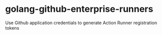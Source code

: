 # golang-github-enterprise-runners
Use Github application credentials to generate Action Runner registration tokens
